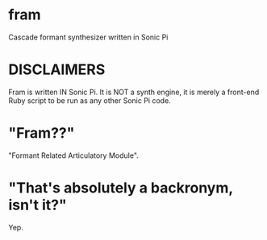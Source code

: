 # fram
Cascade formant synthesizer written in Sonic Pi

# DISCLAIMERS
Fram is written IN Sonic Pi. It is NOT a synth engine, it is merely a front-end Ruby script to be run as any other Sonic Pi code.

# "Fram??"
"Formant Related Articulatory Module".

# "That's absolutely a backronym, isn't it?"
Yep.

